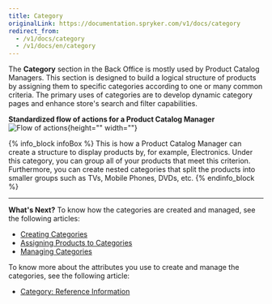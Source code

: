 ```yaml
---
title: Category
originalLink: https://documentation.spryker.com/v1/docs/category
redirect_from:
  - /v1/docs/category
  - /v1/docs/en/category
---
```


The **Category** section in the Back Office is mostly used by Product Catalog Managers. 
This section is designed to build a logical structure of products by assigning them to specific categories according to one or many common criteria. 
The primary uses of categories are to develop dynamic category pages and enhance store's search and filter capabilities.

**Standardized flow of actions for a Product Catalog Manager**
![Flow of actions](https://spryker.s3.eu-central-1.amazonaws.com/docs/User+Guides/Back+Office+User+Guides/Category/category-section.png){height="" width=""}

{% info_block infoBox %}
This is how a Product Catalog Manager can create a structure to display products by, for example, Electronics. Under this category, you can group all of your products that meet this criterion. Furthermore, you can create nested categories that split the products into smaller groups such as TVs, Mobile Phones, DVDs, etc.
{% endinfo_block %}
 ***
 **What's Next?**
 To know how the categories are created and managed, see the following articles:
* [Creating Categories](/docs/scos/dev/user-guides/201811.0/back-office-user-guide/category/creating-categories.html)
*  [Assigning Products to Categories](/docs/scos/dev/user-guides/201811.0/back-office-user-guide/category/assigning-products-to-categories.html)
*  [Managing Categories](/docs/scos/dev/user-guides/201811.0/back-office-user-guide/category/managing-categories.html)
 
To know more about the attributes you use to create and manage the categories, see the following article:
* [Category: Reference Information](/docs/scos/dev/user-guides/201811.0/back-office-user-guide/category/references/category-reference-information.html)
